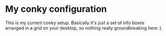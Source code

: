 # My conky configuration

This is my current conky setup. Basically it's just a set of info boxes arranged in a grid on your desktop, so nothing really groundbreaking here :)